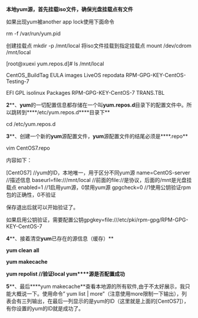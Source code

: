 **本地****yum****源，首先挂载****iso****文件，确保光盘挂载点有文件**

如果出现yum被another app lock使用下面命令

rm -f /var/run/yum.pid

创建挂载点
 mkdir -p /mnt/local
 将iso文件挂载到指定挂载点
 mount /dev/cdrom /mnt/local

[root@xuexi yum.repos.d]# ls /mnt/local

CentOS_BuildTag EULA images  LiveOS  repodata    RPM-GPG-KEY-CentOS-Testing-7

EFI       GPL  isolinux Packages RPM-GPG-KEY-CentOS-7 TRANS.TBL

**2****、****yum****的一切配置信息都存储在一个叫****yum.repos.d****目录下的配置文件中。所以跳转到****/etc/yum.repos.d****目录下**

cd /etc/yum.repos.d

**3****、创建一个新的****yum****源配置文件，****yum****源配置文件的结尾必须是****.repo**

vim CentOS7.repo

内容如下：

[CentOS7]         //yum的ID，本地唯一，用于区分不同yum源
 name=CentOS-server     //描述信息
 baseurl=file:///mnt/local    //前面的file://是协议，后面的/mnt是光盘挂载点
 enabled=1         //1启用yum源，0禁用yum源
 gpgcheck=0         //1使用公钥验证rpm包的正确性，0不验证

保存退出后就可以开始验证了。

 如果启用公钥验证，需要配置公钥gpgkey=file:///etc/pki/rpm-gpg/RPM-GPG-KEY-CentOS-7

**4****、接着清空****yum****已存在的源信息（缓存）**

**yum clean all**

**yum makecache**

 

**yum repolist    //****验证****local yum****源是否配置成功**

**5****、最后****yum makecache**查看本地源的所有软件,由于不太好展示，我只能大概说一下。使用命令” yum list | more”（注意使用more限制一下输出），列表会有三列输出，在最后一列显示的是yum的ID（这里就是上面的[CentOS7]），有你设置的yum的ID就是成功了。